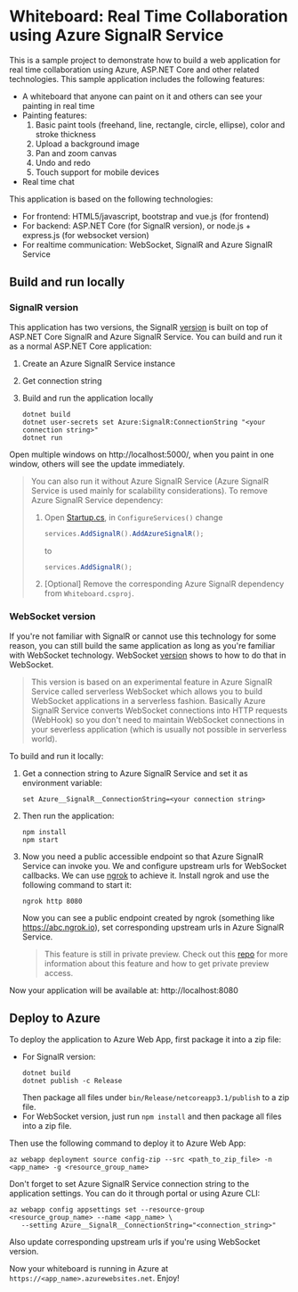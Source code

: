 # Whiteboard: Real Time Collaboration using Azure SignalR Service

This is a sample project to demonstrate how to build a web application for real time collaboration using Azure, ASP.NET Core and other related technologies. This sample application includes the following features:

* A whiteboard that anyone can paint on it and others can see your painting in real time
* Painting features:
  1. Basic paint tools (freehand, line, rectangle, circle, ellipse), color and stroke thickness
  2. Upload a background image
  3. Pan and zoom canvas
  4. Undo and redo
  5. Touch support for mobile devices
* Real time chat

This application is based on the following technologies:

* For frontend: HTML5/javascript, bootstrap and vue.js (for frontend)
* For backend: ASP.NET Core (for SignalR version), or node.js + express.js (for websocket version)
* For realtime communication: WebSocket, SignalR and Azure SignalR Service

## Build and run locally

### SignalR version

This application has two versions, the SignalR [version](SignalR/) is built on top of ASP.NET Core SignalR and Azure SignalR Service. You can build and run it as a normal ASP.NET Core application:

1. Create an Azure SignalR Service instance
2. Get connection string
3. Build and run the application locally

   ```
   dotnet build
   dotnet user-secrets set Azure:SignalR:ConnectionString "<your connection string>"
   dotnet run
   ```

Open multiple windows on http://localhost:5000/, when you paint in one window, others will see the update immediately.

> You can also run it without Azure SignalR Service (Azure SignalR Service is used mainly for scalability considerations). To remove Azure SignalR Service dependency:
>
> 1. Open [Startup.cs](Startup.cs), in `ConfigureServices()` change
>    ```cs
>    services.AddSignalR().AddAzureSignalR();
>    ```
>    to
>    ```cs
>    services.AddSignalR();
>    ```
> 2. [Optional] Remove the corresponding Azure SignalR dependency from `Whiteboard.csproj`.

### WebSocket version

If you're not familiar with SignalR or cannot use this technology for some reason, you can still build the same application as long as you're familiar with WebSocket technology. WebSocket [version](websocket/) shows to how to do that in WebSocket.

> This version is based on an experimental feature in Azure SignalR Service called serverless WebSocket which allows you to build WebSocket applications in a serverless fashion. Basically Azure SignalR Service converts WebSocket connections into HTTP requests (WebHook) so you don't need to maintain WebSocket connections in your severless application (which is usually not possible in serverless world).

To build and run it locally:

1. Get a connection string to Azure SignalR Service and set it as environment variable:
   ```
   set Azure__SignalR__ConnectionString=<your connection string>
   ```

2. Then run the application:
   ```
   npm install
   npm start
   ```

3. Now you need a public accessible endpoint so that Azure SignalR Service can invoke you. We  and configure upstream urls for WebSocket callbacks. We can use [ngrok](https://www.ngrok.com/) to achieve it. Install ngrok and use the following command to start it:
   ```
   ngrok http 8080
   ```
   Now you can see a public endpoint created by ngrok (something like https://abc.ngrok.io), set corresponding upstream urls in Azure SignalR Service.
   > This feature is still in private preview. Check out this [repo](https://github.com/Azure/azure-signalr-vnext-features) for more information about this feature and how to get private preview access.

Now your application will be available at: http://localhost:8080

## Deploy to Azure

To deploy the application to Azure Web App, first package it into a zip file:

* For SignalR version:
  ```
  dotnet build
  dotnet publish -c Release
  ```
  Then package all files under `bin/Release/netcoreapp3.1/publish` to a zip file.
* For WebSocket version, just run `npm install` and then package all files into a zip file.

Then use the following command to deploy it to Azure Web App:

```
az webapp deployment source config-zip --src <path_to_zip_file> -n <app_name> -g <resource_group_name>
```

Don't forget to set Azure SignalR Service connection string to the application settings. You can do it through portal or using Azure CLI:
```
az webapp config appsettings set --resource-group <resource_group_name> --name <app_name> \
   --setting Azure__SignalR__ConnectionString="<connection_string>"
```

Also update corresponding upstream urls if you're using WebSocket version.

Now your whiteboard is running in Azure at `https://<app_name>.azurewebsites.net`. Enjoy!

